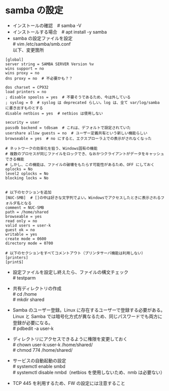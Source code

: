 
# samba の設定  
* インストールの確認　# samba -V  
* インストールする場合　# apt install -y samba  
* samba の設定ファイルを設定  
\# vim /etc/samba/smb.conf  
以下、変更箇所  
```
[global]  
server string = SAMBA SERVER Version %v  
wins support = no
wins proxy = no
dns proxy = no  # 不必要かも？？

dos charset = CP932
load printers = no
; disable spoolss = yes  # 不要そうであるため、今は外している
; syslog = 0  # syslog は deprecated らしい。log は、全て var/log/samba に書き出すものとする  
disable netbios = yes  # netbios は使用しない

security = user
passdb backend = tdbsam  # これは、デフォルトで設定されていた
usershare allow guests = no  # ユーザー定義共有という新しい機能らしい
browseable = yes  # no にすると、エクスプローラ上での表示がされなくなった

# ネットワークの効率化を狙う、Windows固有の機能
# 複数のプロセスが同じファイルをロックでき、なおかつクライアントがデータをキャッシュできる機能
# しかし、この機能は、ファイルの破壊をもたらす可能性があるため、OFF にしておく
oplocks = No
level2 oplocks = No
blocking locks = No


# 以下のセクションを追加  
[NUC-SMB]  # []の中は好きな文字列でよい。Windowsでアクセスしたときに表示されるフォルダ名となる
comment = NUC-SMB
path = /home/shared  
browseable = yes  
read only = no  
valid users = user-k  
guest ok = no  
writable = yes  
create mode = 0600  
directory mode = 0700  

# 以下のセクションをすべてコメントアウト（プリンタサーバ機能は利用しない）  
[printers]  
[print$]  
```

* 設定ファイルを設定し終えたら、ファイルの構文チェック  
\# testparm  

* 共有ディレクトリの作成  
 \# cd /home  
 \# mkdir shared

* Samba のユーザー登録。Linux に存在するユーザーで登録する必要がある。  
Linux と Samba では暗号化方式が異なるため、同じパスワードでも両方に登録が必要になる。  
\# pdbedit -a user-k

* ディレクトリにアクセスできるように権限を変更しておく  
\# chown user-k:user-k /home/shared/  
\# chmod 774 /home/shared/
 
* サービスの自動起動の設定  
\# systemctl enable smbd  
\# systemctl disable nmbd（netbios を使用しないため、nmb は必要ない）
  
* TCP 445 を利用するため、FW の設定には注意すること


